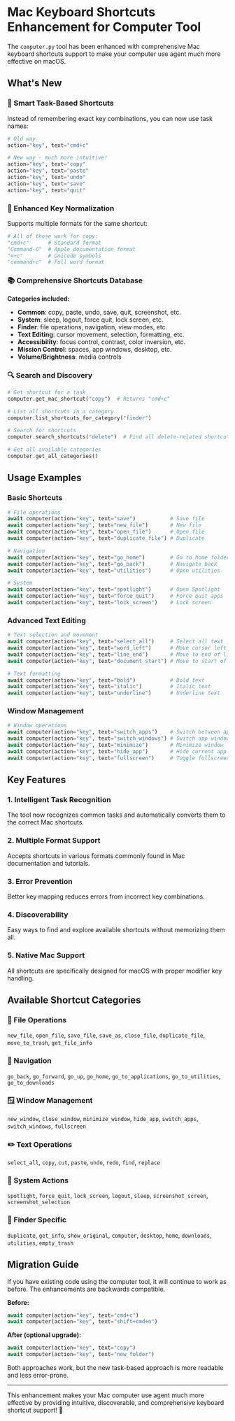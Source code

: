 # Mac Keyboard Shortcuts Enhancement for Computer Tool

The `computer.py` tool has been enhanced with comprehensive Mac keyboard shortcuts support to make your computer use agent much more effective on macOS.

## What's New

### 🎯 Smart Task-Based Shortcuts
Instead of remembering exact key combinations, you can now use task names:
```python
# Old way
action="key", text="cmd+c"

# New way - much more intuitive!
action="key", text="copy"
action="key", text="paste" 
action="key", text="undo"
action="key", text="save"
action="key", text="quit"
```

### 🔧 Enhanced Key Normalization
Supports multiple formats for the same shortcut:
```python
# All of these work for copy:
"cmd+c"      # Standard format
"Command-C"  # Apple documentation format  
"⌘+c"        # Unicode symbols
"command+c"  # Full word format
```

### 📚 Comprehensive Shortcuts Database

**Categories included:**
- **Common**: copy, paste, undo, save, quit, screenshot, etc.
- **System**: sleep, logout, force quit, lock screen, etc.
- **Finder**: file operations, navigation, view modes, etc.
- **Text Editing**: cursor movement, selection, formatting, etc.
- **Accessibility**: focus control, contrast, color inversion, etc.
- **Mission Control**: spaces, app windows, desktop, etc.
- **Volume/Brightness**: media controls

### 🔍 Search and Discovery
```python
# Get shortcut for a task
computer.get_mac_shortcut("copy")  # Returns "cmd+c"

# List all shortcuts in a category
computer.list_shortcuts_for_category("finder")

# Search for shortcuts
computer.search_shortcuts("delete")  # Find all delete-related shortcuts

# Get all available categories
computer.get_all_categories()
```

## Usage Examples

### Basic Shortcuts
```python
# File operations
await computer(action="key", text="save")           # Save file
await computer(action="key", text="new_file")       # New file
await computer(action="key", text="open_file")      # Open file
await computer(action="key", text="duplicate_file") # Duplicate

# Navigation  
await computer(action="key", text="go_home")        # Go to home folder
await computer(action="key", text="go_back")        # Navigate back
await computer(action="key", text="utilities")      # Open utilities

# System
await computer(action="key", text="spotlight")      # Open Spotlight
await computer(action="key", text="force_quit")     # Force quit apps
await computer(action="key", text="lock_screen")    # Lock screen
```

### Advanced Text Editing
```python
# Text selection and movement
await computer(action="key", text="select_all")     # Select all text
await computer(action="key", text="word_left")      # Move cursor left by word
await computer(action="key", text="line_end")       # Move to end of line
await computer(action="key", text="document_start") # Move to start of document

# Text formatting
await computer(action="key", text="bold")           # Bold text
await computer(action="key", text="italic")         # Italic text
await computer(action="key", text="underline")      # Underline text
```

### Window Management
```python
# Window operations
await computer(action="key", text="switch_apps")    # Switch between apps
await computer(action="key", text="switch_windows") # Switch app windows
await computer(action="key", text="minimize")       # Minimize window
await computer(action="key", text="hide_app")       # Hide current app
await computer(action="key", text="fullscreen")     # Toggle fullscreen
```

## Key Features

### 1. Intelligent Task Recognition
The tool now recognizes common tasks and automatically converts them to the correct Mac shortcuts.

### 2. Multiple Format Support
Accepts shortcuts in various formats commonly found in Mac documentation and tutorials.

### 3. Error Prevention
Better key mapping reduces errors from incorrect key combinations.

### 4. Discoverability
Easy ways to find and explore available shortcuts without memorizing them all.

### 5. Native Mac Support
All shortcuts are specifically designed for macOS with proper modifier key handling.

## Available Shortcut Categories

### 📁 File Operations
`new_file`, `open_file`, `save_file`, `save_as`, `close_file`, `duplicate_file`, `move_to_trash`, `get_file_info`

### 🧭 Navigation  
`go_back`, `go_forward`, `go_up`, `go_home`, `go_to_applications`, `go_to_utilities`, `go_to_downloads`

### 🪟 Window Management
`new_window`, `close_window`, `minimize_window`, `hide_app`, `switch_apps`, `switch_windows`, `fullscreen`

### ✏️ Text Operations
`select_all`, `copy`, `cut`, `paste`, `undo`, `redo`, `find`, `replace`

### 🎯 System Actions
`spotlight`, `force_quit`, `lock_screen`, `logout`, `sleep`, `screenshot_screen`, `screenshot_selection`

### 📂 Finder Specific
`duplicate`, `get_info`, `show_original`, `computer`, `desktop`, `home`, `downloads`, `utilities`, `empty_trash`

## Migration Guide

If you have existing code using the computer tool, it will continue to work as before. The enhancements are backwards compatible.

**Before:**
```python
await computer(action="key", text="cmd+c")
await computer(action="key", text="shift+cmd+n") 
```

**After (optional upgrade):**
```python
await computer(action="key", text="copy")
await computer(action="key", text="new_folder")
```

Both approaches work, but the new task-based approach is more readable and less error-prone.

---

This enhancement makes your Mac computer use agent much more effective by providing intuitive, discoverable, and comprehensive keyboard shortcut support! 🚀 